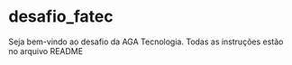 # desafio_fatec
Seja bem-vindo ao desafio da AGA Tecnologia. 
Todas as instruções estão no arquivo README
